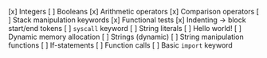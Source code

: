 [x] Integers
[ ] Booleans
[x] Arithmetic operators
[x] Comparison operators
[ ] Stack manipulation keywords
[x] Functional tests
[x] Indenting -> block start/end tokens
[ ] `syscall` keyword
[ ] String literals
[ ] Hello world!
[ ] Dynamic memory allocation
[ ] Strings (dynamic)
[ ] String manipulation functions
[ ] If-statements
[ ] Function calls
[ ] Basic `import` keyword
